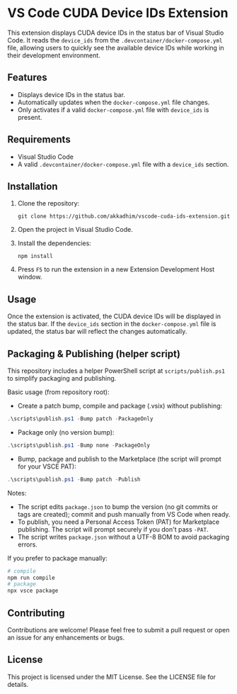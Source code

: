 # VS Code CUDA Device IDs Extension

This extension displays CUDA device IDs in the status bar of Visual Studio Code. It reads the `device_ids` from the `.devcontainer/docker-compose.yml` file, allowing users to quickly see the available device IDs while working in their development environment.

## Features

- Displays device IDs in the status bar.
- Automatically updates when the `docker-compose.yml` file changes.
- Only activates if a valid `docker-compose.yml` file with `device_ids` is present.

## Requirements

- Visual Studio Code
- A valid `.devcontainer/docker-compose.yml` file with a `device_ids` section.

## Installation

1. Clone the repository:
   ```
   git clone https://github.com/akkadhim/vscode-cuda-ids-extension.git
   ```

2. Open the project in Visual Studio Code.

3. Install the dependencies:
   ```
   npm install
   ```

4. Press `F5` to run the extension in a new Extension Development Host window.

## Usage

Once the extension is activated, the CUDA device IDs will be displayed in the status bar. If the `device_ids` section in the `docker-compose.yml` file is updated, the status bar will reflect the changes automatically.

## Packaging & Publishing (helper script)

This repository includes a helper PowerShell script at `scripts/publish.ps1` to simplify packaging and publishing.

Basic usage (from repository root):

- Create a patch bump, compile and package (.vsix) without publishing:

```powershell
.\scripts\publish.ps1 -Bump patch -PackageOnly
```

- Package only (no version bump):

```powershell
.\scripts\publish.ps1 -Bump none -PackageOnly
```

- Bump, package and publish to the Marketplace (the script will prompt for your VSCE PAT):

```powershell
.\scripts\publish.ps1 -Bump patch -Publish
```

Notes:
- The script edits `package.json` to bump the version (no git commits or tags are created); commit and push manually from VS Code when ready.
- To publish, you need a Personal Access Token (PAT) for Marketplace publishing. The script will prompt securely if you don't pass `-PAT`.
- The script writes `package.json` without a UTF-8 BOM to avoid packaging errors.

If you prefer to package manually:

```powershell
# compile
npm run compile
# package
npx vsce package
```

## Contributing

Contributions are welcome! Please feel free to submit a pull request or open an issue for any enhancements or bugs.

## License

This project is licensed under the MIT License. See the LICENSE file for details.